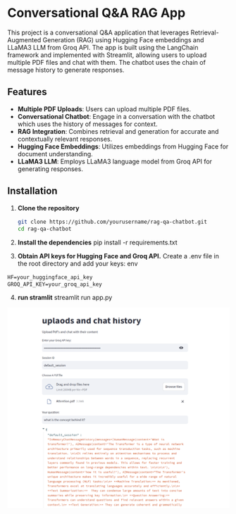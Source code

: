 # Conversational Q&A RAG App

This project is a conversational Q&A application that leverages Retrieval-Augmented Generation (RAG) using Hugging Face embeddings and LLaMA3 LLM from Groq API. The app is built using the LangChain framework and implemented with Streamlit, allowing users to upload multiple PDF files and chat with them. The chatbot uses the chain of message history to generate responses.

## Features

- **Multiple PDF Uploads**: Users can upload multiple PDF files.
- **Conversational Chatbot**: Engage in a conversation with the chatbot which uses the history of messages for context.
- **RAG Integration**: Combines retrieval and generation for accurate and contextually relevant responses.
- **Hugging Face Embeddings**: Utilizes embeddings from Hugging Face for document understanding.
- **LLaMA3 LLM**: Employs LLaMA3 language model from Groq API for generating responses.

## Installation

1. **Clone the repository**
   ```bash
   git clone https://github.com/yourusername/rag-qa-chatbot.git
   cd rag-qa-chatbot
   ```
2. **Install the dependencies**
   pip install -r requirements.txt

3. **Obtain API keys for Hugging Face and Groq API.**
Create a .env file in the root directory and add your keys:
env
```
HF=your_huggingface_api_key
GROQ_API_KEY=your_groq_api_key

```
4. **run stramlit**
streamlit run app.py

<img src = "https://github.com/k17hawk/Conversational_Q-A/blob/main/Screenshot%20from%202024-07-24%2019-27-20.png" />
